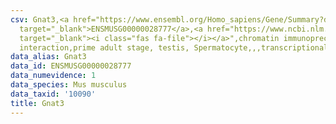 ```yaml
---
csv: Gnat3,<a href="https://www.ensembl.org/Homo_sapiens/Gene/Summary?db=core;g=ENSMUSG00000028777"
  target="_blank">ENSMUSG00000028777</a>,<a href="https://www.ncbi.nlm.nih.gov/pubmed/25450459"
  target="_blank"><i class="fas fa-file"></i></a>",chromatin immunoprecipitation assay,direct
  interaction,prime adult stage, testis, Spermatocyte,,,transcriptional regulation,
data_alias: Gnat3
data_id: ENSMUSG00000028777
data_numevidence: 1
data_species: Mus musculus
data_taxid: '10090'
title: Gnat3
---
```

